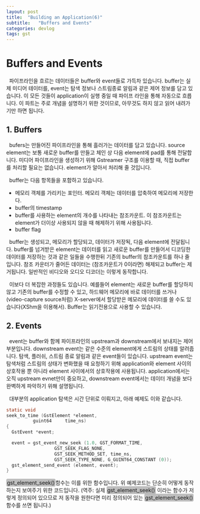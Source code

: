 ```yaml
---
layout: post
title:  "Building an Application(6)"
subtitle:   "Buffers and Events"
categories: devlog
tags: gst
---
```


<style>
.fill_color {background-color:rgba(164,164,164,0.7);border-radius:4px;padding:2px;}
.blue_l {color:#323C73;}
</style>

# __Buffers and Events__

&nbsp; 파이프라인을 흐르는 데이터들은 buffer와 event들로 가득차 있습니다. buffer는 실제 미디어 테이터를, event는 탐색 정보나 스트림종료 알림과 같은 제어 정보를 담고 있습니다. 이 모든 것들이 application이 실행 중일 때 파이프 라인을 통해 자동으로 흐릅니다. 이 파트는 주로 개념을 설명하기 위한 것이므로, 아무것도 하지 않고 읽어 내려가기만 하면 됩니다.

## __1. Buffers__

&nbsp; bufers는 만들어진 파이프라인을 통해 흘러가는 데이터를 담고 있습니다. source element는 보통 새로운 buffer를 만들고 체인 상 다음 element에 pad를 통해 전달합니다. 미디어 파이프라인을 생성하기 위해 Gstreamer 구조를 이용할 때, 직접 buffer를 처리할 필요는 없습니다. element가 알아서 처리해 줄 것입니다.

&nbsp; buffer는 다음 항목들을 포함하고 있습니다.

- 메모리 객체를 가리키는 포인터. 메모리 객체는 데이터를 압축하여 메모리에 저장한다.
- buffer의 timestamp
- buffer를 사용하는 element의 개수를 나타내는 참조카운트. 이 참조카운트는 element가 더이상 사용되지 않을 때 해제하기 위해 사용됩니다.
- buffer flag

&nbsp; buffer는 생성되고, 메모리가 할당되고, 데이터가 저장됙, 다음 element에 전달됩니다. buffer를 넘겨받은 element는 데이터를 읽고 새로운 buffer를 만들어서 디코딩한 데이터를 저장하는 것과 같은 일들을 수행한뒤 기존의 buffer의 참조카운트를 하나 줄입니다. 참조 카운터가 줄어든 데이터는 (참조카운트가 0이라면) 해제되고 buffer는 제거됩니다. 일반적인 비디오와 오디오 디코더는 이렇게 동작합니다.

&nbsp; 이보다 더 복잡한 과정들도 있습니다. 예를들어 element는 새로운 buffer를 할당하지 않고 기존의 buffer를 수정할 수 있고, 하드웨어 메모리에 바로 데이터를 쓰거나(video-capture source처럼) X-server에서 할당받은 메모리에 데이터를 쓸 수도 있습니다(XShm을 이용해서). Buffer는 읽기전용으로 사용할 수 있습니다.


## __2. Events__

&nbsp; event는 buffer와 함께 파이프라인의 upstream과 downstream에서 보내지는 제어 부분입니다. downstream event는 같은 수준의 element에게 스트림의 상태를 알려줍니다. 탐색, 플러쉬, 스트림 종료 알림과 같은 event들이 있습니다. upstream event는 탐색처럼 스트림의 상태가 변화했을 때 요청하기 위해 application와 element 사이의 상호작용 뿐 아니라 element 사이에서의 상호작용에 사용됩니다. application에서는 오직 upstream evnet만이 중요하고, downstream event에서는 데이터 개념을 보다 완벽하게 파악하기 위해 설명됩니다.

&nbsp; 대부분의 application 탐색은 시간 단위로 이뤄지고, 아래 예제도 이와 같습니다.

```c
static void
seek_to_time (GstElement *element,
          guint64     time_ns)
{
  GstEvent *event;

  event = gst_event_new_seek (1.0, GST_FORMAT_TIME,
                  GST_SEEK_FLAG_NONE,
                  GST_SEEK_METHOD_SET, time_ns,
                  GST_SEEK_TYPE_NONE, G_GUINT64_CONSTANT (0));
  gst_element_send_event (element, event);
}
```

<span class="fill_color">gst_element_seek()</span>함수는 이를 위한 함수입니다.  위 예제코드는 단순히 어떻게 동작하는지 보여주기 위한 코드입니다.
(역주: 실제 <span class="fill_color">gst_element_seek()</span> 이라는 함수가 저렇게 정의되어 있으므로 저 동작을 원한다면 미리 정의되어 있는 <span class="fill_color">gst_element_seek()</span>함수를 쓰면 됩니다.)